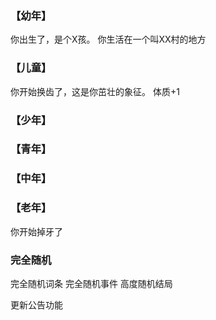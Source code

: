 ### 【幼年】
你出生了，是个X孩。
你生活在一个叫XX村的地方


### 【儿童】
你开始换齿了，这是你茁壮的象征。
体质+1

### 【少年】

### 【青年】

### 【中年】

### 【老年】
你开始掉牙了




### 完全随机
完全随机词条
完全随机事件
高度随机结局


更新公告功能